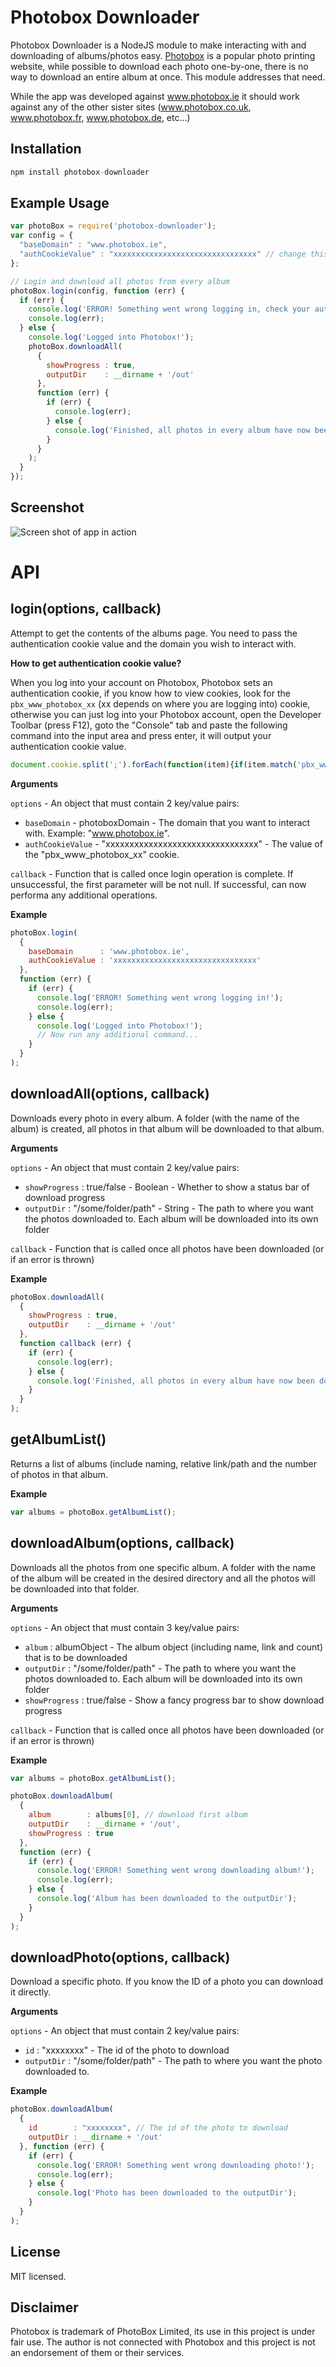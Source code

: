 Photobox Downloader
===================

Photobox Downloader is a NodeJS module to make interacting with and downloading of albums/photos easy.
[Photobox](http://www.photobox.ie) is a popular photo printing website, while possible to download each photo
one-by-one, there is no way to download an entire album at once. This module addresses that need.

While the app was developed against www.photobox.ie it should work against any of the other sister sites
(www.photobox.co.uk, www.photobox.fr, www.photobox.de, etc...)

Installation
----

```javascript
npm install photobox-downloader
```


Example Usage
----

```javascript
var photoBox = require('photobox-downloader');
var config = {
  "baseDomain" : "www.photobox.ie",
  "authCookieValue" : "xxxxxxxxxxxxxxxxxxxxxxxxxxxxxxxx" // change this value to your own authentication cookie value
};

// Login and download all photos from every album
photoBox.login(config, function (err) {
  if (err) {
    console.log('ERROR! Something went wrong logging in, check your authCookieValue!');
    console.log(err);
  } else {
    console.log('Logged into Photobox!');
    photoBox.downloadAll(
      {
        showProgress : true,
        outputDir    : __dirname + '/out'
      },
      function (err) {
        if (err) {
          console.log(err);
        } else {
          console.log('Finished, all photos in every album have now been downloaded (that was easy!)');
        }
      }
    );
  }
});

```

Screenshot
----

![Screen shot of app in action](https://www.robertkehoe.com/wp-content/uploads/2014/05/photobox-downloader-600x245.png)

API
====

login(options, callback)
---

Attempt to get the contents of the albums page. You need to pass the authentication cookie value and the domain you
wish to interact with.

**How to get authentication cookie value?**

When you log into your account on Photobox, Photobox sets an authentication cookie, if you know how to view cookies,
look for the `pbx_www_photobox_xx` (xx depends on where you are logging into) cookie, otherwise you can just log into
your Photobox account, open the Developer Toolbar (press F12), goto the "Console" tab and paste the following command
into the input area and press enter, it will output your authentication cookie value.

```javascript
document.cookie.split(';').forEach(function(item){if(item.match('pbx_www_photobox')!==null){console.log('Auth cookie:',item.split('=')[1])}});
```

__Arguments__

`options` - An object that must contain 2 key/value pairs:
 - `baseDomain` - photoboxDomain - The domain that you want to interact with. Example: "www.photobox.ie".
 - `authCookieValue` - "xxxxxxxxxxxxxxxxxxxxxxxxxxxxxxxx" - The value of the "pbx_www_photobox_xx" cookie.

`callback` - Function that is called once login operation is complete. If unsuccessful, the first parameter will be
not null. If successful, can now performa any additional operations.

__Example__

```javascript
photoBox.login(
  {
    baseDomain      : 'www.photobox.ie',
    authCookieValue : 'xxxxxxxxxxxxxxxxxxxxxxxxxxxxxxxx'
  },
  function (err) {
    if (err) {
      console.log('ERROR! Something went wrong logging in!');
      console.log(err);
    } else {
      console.log('Logged into Photobox!');
      // Now run any additional command...
    }
  }
);
```

downloadAll(options, callback)
---

Downloads every photo in every album. A folder (with the name of the album) is created, all photos in that album will
be downloaded to that album.

__Arguments__

`options` - An object that must contain 2 key/value pairs:
 - `showProgress` : true/false - Boolean -  Whether to show a status bar of download progress
 - `outputDir` : "/some/folder/path" - String - The path to where you want the photos downloaded to. Each album will be
 downloaded into its own folder

`callback` - Function that is called once all photos have been downloaded (or if an error is thrown)

__Example__

```javascript
photoBox.downloadAll(
  {
    showProgress : true,
    outputDir    : __dirname + '/out'
  },
  function callback (err) {
    if (err) {
      console.log(err);
    } else {
      console.log('Finished, all photos in every album have now been downloaded (that was easy!)');
    }
  }
);
```

getAlbumList()
---

Returns a list of albums (include naming, relative link/path and the number of photos in that album.

__Example__

```javascript
var albums = photoBox.getAlbumList();
```

downloadAlbum(options, callback)
---

Downloads all the photos from one specific album. A folder with the name of the album will be created in the desired
directory and all the photos will be downloaded into that folder.

__Arguments__

`options` - An object that must contain 3 key/value pairs:
 - `album` : albumObject - The album object (including name, link and count) that is to be downloaded
 - `outputDir` : "/some/folder/path" - The path to where you want the photos downloaded to. Each album will be downloaded
 into its own folder
 - `showProgress` : true/false - Show a fancy progress bar to show download progress

`callback` - Function that is called once all photos have been downloaded (or if an error is thrown)

__Example__

```javascript
var albums = photoBox.getAlbumList();

photoBox.downloadAlbum(
  {
    album        : albums[0], // download first album
    outputDir    : __dirname + '/out',
    showProgress : true
  },
  function (err) {
    if (err) {
      console.log('ERROR! Something went wrong downloading album!');
      console.log(err);
    } else {
      console.log('Album has been downloaded to the outputDir');
    }
  }
);

```

downloadPhoto(options, callback)
---

Download a specific photo. If you know the ID of a photo you can download it directly.

__Arguments__

`options` - An object that must contain 2 key/value pairs:
 - `id` : "xxxxxxxx" - The id of the photo to download
 - `outputDir` : "/some/folder/path" - The path to where you want the photo downloaded to.

__Example__

```javascript
photoBox.downloadAlbum(
  {
    id        : "xxxxxxxx", // The id of the photo to download
    outputDir : __dirname + '/out'
  }, function (err) {
    if (err) {
      console.log('ERROR! Something went wrong downloading photo!');
      console.log(err);
    } else {
      console.log('Photo has been downloaded to the outputDir');
    }
  }
);
```


License
----

MIT licensed.

Disclaimer
----
Photobox is trademark of PhotoBox Limited, its use in this project is under fair use. The author is not connected with
Photobox and this project is not an endorsement of them or their services.
